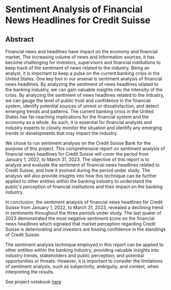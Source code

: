 # Sentiment Analysis of Financial News Headlines for Credit Suisse

## Abstract
Financial news and headlines have impact on the economy and financial market. The increasing volume of news and information sources, it has become challenging for investors, supervisors and financial institutions to keep track of the sentiment of news related to the industry. Being an analyst, it is important to keep a pulse on the current banking crisis in the United States. One key tool in our arsenal is sentiment analysis of financial news headlines. By analyzing the sentiment of news headlines related to the banking industry, we can gain valuable insights into the intensity of the crisis. By analyzing the sentiment of news headlines related to the industry, we can gauge the level of public trust and confidence in the financial system, identify potential sources of unrest or dissatisfaction, and detect emerging trends and patterns. The current banking crisis in the United States has far-reaching implications for the financial system and the economy as a whole. As such, it is essential for financial analysts and industry experts to closely monitor the situation and identify any emerging trends or developments that may impact the industry.

We chose to run sentiment analysis on the Credit Suisse Bank for the purpose of this project. This comprehensive report on sentiment analysis of financial news headlines for Credit Suisse will cover the period from January 1, 2022, to March 31, 2023. The objective of this report is to analyze and evaluate the sentiment of financial news headlines related to Credit Suisse, and how it evolved during the period under study. The analysis will also provide insights into how this technique can be further applied to other entities within the banking industry to understand the public's perception of financial institutions and their impact on the banking industry.

In conclusion, the sentiment analysis of financial news headlines for Credit Suisse from January 1, 2022, to March 31, 2023, revealed a declining trend in sentiments throughout the three periods under study. The last quater of 2023 demonstrated the most negative sentiment score on the financial news headlines which signaled that market perception regarding Credit Suisse is deteriorating and investors are lossing confidence in the standings of Credit Suisse.

The sentiment analysis technique employed in this report can be applied to other entities within the banking industry, providing valuable insights into industry trends, stakeholders and public perception, and potential opportunities or threats. However, it is important to consider the limitations of sentiment analysis, such as subjectivity, ambiguity, and context, when interpreting the results.

See project notebook [here](https://github.com/ha2657/final_project_ha2657/blob/main/Sentiment%20Analysis%20of%20Credit%20Suisse%20ha2657-2.ipynb)
